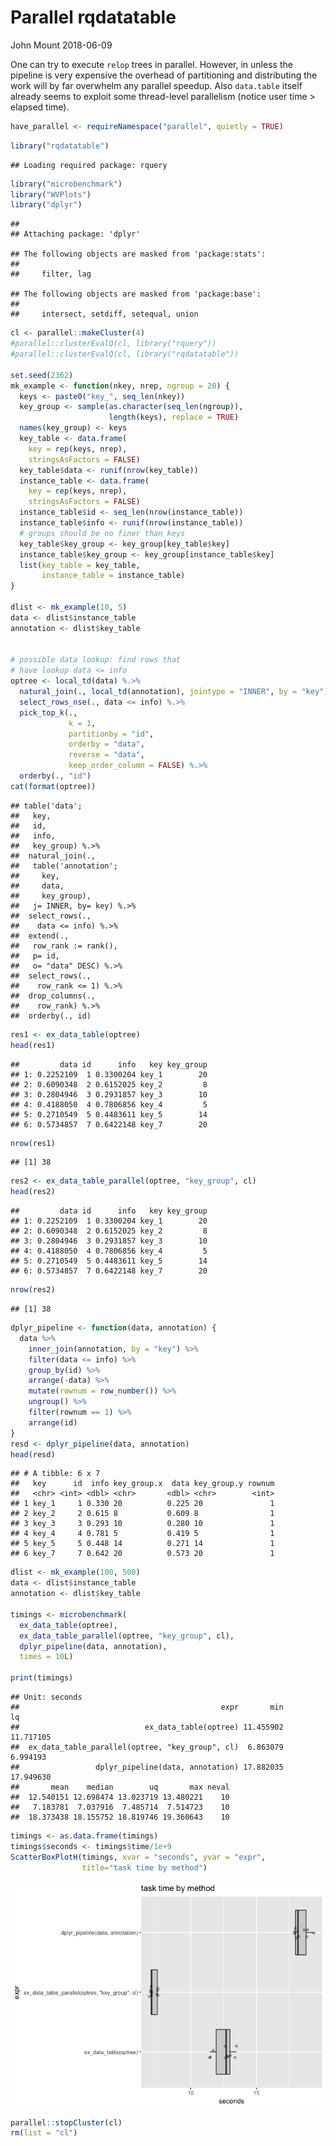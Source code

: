 Parallel rqdatatable
================
John Mount
2018-06-09

One can try to execute `relop` trees in parallel. However, in unless the pipeline is very expensive the overhead of partitioning and distributing the work will by far overwhelm any parallel speedup. Also `data.table` itself already seems to exploit some thread-level parallelism (notice user time &gt; elapsed time).

``` r
have_parallel <- requireNamespace("parallel", quietly = TRUE)
```

``` r
library("rqdatatable")
```

    ## Loading required package: rquery

``` r
library("microbenchmark")
library("WVPlots")
library("dplyr")
```

    ## 
    ## Attaching package: 'dplyr'

    ## The following objects are masked from 'package:stats':
    ## 
    ##     filter, lag

    ## The following objects are masked from 'package:base':
    ## 
    ##     intersect, setdiff, setequal, union

``` r
cl <- parallel::makeCluster(4)
#parallel::clusterEvalQ(cl, library("rquery"))
#parallel::clusterEvalQ(cl, library("rqdatatable"))

set.seed(2362)
mk_example <- function(nkey, nrep, ngroup = 20) {
  keys <- paste0("key_", seq_len(nkey))
  key_group <- sample(as.character(seq_len(ngroup)), 
                      length(keys), replace = TRUE)
  names(key_group) <- keys
  key_table <- data.frame(
    key = rep(keys, nrep),
    stringsAsFactors = FALSE)
  key_table$data <- runif(nrow(key_table))
  instance_table <- data.frame(
    key = rep(keys, nrep),
    stringsAsFactors = FALSE)
  instance_table$id <- seq_len(nrow(instance_table))
  instance_table$info <- runif(nrow(instance_table))
  # groups should be no finer than keys
  key_table$key_group <- key_group[key_table$key]
  instance_table$key_group <- key_group[instance_table$key]
  list(key_table = key_table,
       instance_table = instance_table)
}

dlist <- mk_example(10, 5)
data <- dlist$instance_table
annotation <- dlist$key_table


# possible data lookup: find rows that
# have lookup data <= info
optree <- local_td(data) %.>%
  natural_join(., local_td(annotation), jointype = "INNER", by = "key") %.>%
  select_rows_nse(., data <= info) %.>%
  pick_top_k(., 
             k = 1,
             partitionby = "id",
             orderby = "data",
             reverse = "data",
             keep_order_column = FALSE) %.>%
  orderby(., "id")
cat(format(optree))
```

    ## table('data'; 
    ##   key,
    ##   id,
    ##   info,
    ##   key_group) %.>%
    ##  natural_join(.,
    ##   table('annotation'; 
    ##     key,
    ##     data,
    ##     key_group),
    ##   j= INNER, by= key) %.>%
    ##  select_rows(.,
    ##    data <= info) %.>%
    ##  extend(.,
    ##   row_rank := rank(),
    ##   p= id,
    ##   o= "data" DESC) %.>%
    ##  select_rows(.,
    ##    row_rank <= 1) %.>%
    ##  drop_columns(.,
    ##    row_rank) %.>%
    ##  orderby(., id)

``` r
res1 <- ex_data_table(optree)
head(res1)
```

    ##         data id      info   key key_group
    ## 1: 0.2252109  1 0.3300204 key_1        20
    ## 2: 0.6090348  2 0.6152025 key_2         8
    ## 3: 0.2804946  3 0.2931857 key_3        10
    ## 4: 0.4188050  4 0.7806856 key_4         5
    ## 5: 0.2710549  5 0.4483611 key_5        14
    ## 6: 0.5734857  7 0.6422148 key_7        20

``` r
nrow(res1)
```

    ## [1] 38

``` r
res2 <- ex_data_table_parallel(optree, "key_group", cl)
head(res2)
```

    ##         data id      info   key key_group
    ## 1: 0.2252109  1 0.3300204 key_1        20
    ## 2: 0.6090348  2 0.6152025 key_2         8
    ## 3: 0.2804946  3 0.2931857 key_3        10
    ## 4: 0.4188050  4 0.7806856 key_4         5
    ## 5: 0.2710549  5 0.4483611 key_5        14
    ## 6: 0.5734857  7 0.6422148 key_7        20

``` r
nrow(res2)
```

    ## [1] 38

``` r
dplyr_pipeline <- function(data, annotation) {
  data %>%
    inner_join(annotation, by = "key") %>%
    filter(data <= info) %>%
    group_by(id) %>%
    arrange(-data) %>%
    mutate(rownum = row_number()) %>%
    ungroup() %>%
    filter(rownum == 1) %>%
    arrange(id)
}
resd <- dplyr_pipeline(data, annotation)
head(resd)
```

    ## # A tibble: 6 x 7
    ##   key      id  info key_group.x  data key_group.y rownum
    ##   <chr> <int> <dbl> <chr>       <dbl> <chr>        <int>
    ## 1 key_1     1 0.330 20          0.225 20               1
    ## 2 key_2     2 0.615 8           0.609 8                1
    ## 3 key_3     3 0.293 10          0.280 10               1
    ## 4 key_4     4 0.781 5           0.419 5                1
    ## 5 key_5     5 0.448 14          0.271 14               1
    ## 6 key_7     7 0.642 20          0.573 20               1

``` r
dlist <- mk_example(100, 500)
data <- dlist$instance_table
annotation <- dlist$key_table

timings <- microbenchmark(
  ex_data_table(optree),
  ex_data_table_parallel(optree, "key_group", cl),
  dplyr_pipeline(data, annotation),
  times = 10L)

print(timings)
```

    ## Unit: seconds
    ##                                             expr       min        lq
    ##                            ex_data_table(optree) 11.455902 11.717105
    ##  ex_data_table_parallel(optree, "key_group", cl)  6.863079  6.994193
    ##                 dplyr_pipeline(data, annotation) 17.882035 17.949630
    ##       mean    median        uq       max neval
    ##  12.540151 12.698474 13.023719 13.480221    10
    ##   7.183781  7.037916  7.485714  7.514723    10
    ##  18.373438 18.155752 18.819746 19.360643    10

``` r
timings <- as.data.frame(timings)
timings$seconds <- timings$time/1e+9
ScatterBoxPlotH(timings, xvar = "seconds", yvar = "expr", 
                title="task time by method")
```

![](Parallel_rqdatatable_files/figure-markdown_github/ex-1.png)

``` r
parallel::stopCluster(cl)
rm(list = "cl")
```
